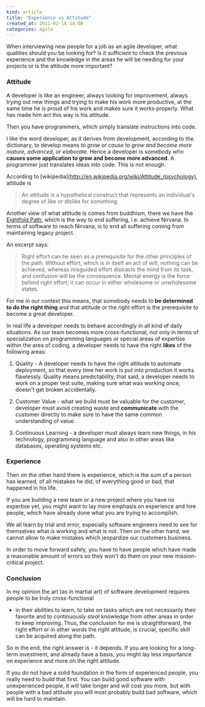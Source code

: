 ```yaml
---
kind: article
title: "Experience vs Attitude"
created_at: 2011-02-14 14:00
categories: agile
---
```

When interviewing new people for a job as an agile developer, what qualities should you be looking for?
Is it sufficient to check the previous experience and the knowledge in the areas he will be needing for your projects or is the attitude more important?

<!-- more -->

### Attitude
A developer is like an engineer, always looking for improvement, always trying out new things and trying to make his work more productive, 
at the same time he is proud of his work and makes sure it works properly. What has made him act this way is his attitude.

Then you have programmers, which simply translate instructions into code.

I like the word developer, as it derives from development, according to the dictionary, to develop means _to grow or cause to grow and become more mature, advanced, or elaborate_. 
Hence a developer is somebody who __causes some application to grow and become more advanced__. A programmer just translates ideas into code. This is not enough.

According to [wikipedia](http://en.wikipedia.org/wiki/Attitude_(psychology), attitude is 
> An attitude is a hypothetical construct that represents an individual's degree of like or dislike for something. 

Another view of what attitude is comes from buddhism, there we have the [Eightfold Path](http://www.thebigview.com/buddhism/eightfoldpath.html), 
which is the way to end suffering, i.e. achieve Nirvana. 
In terms of software to reach Nirvana, is to end all suffering coming from maintaining legacy project.

An excerpt says:
 
> Right effort can be seen as a prerequisite for the other principles of the path. 
> Without effort, which is in itself an act of will, nothing can be achieved, 
> whereas misguided effort distracts the mind from its task, 
> and confusion will be the consequence. 
> Mental energy is the force behind right effort; it can occur in either wholesome or unwholesome states. 

For me in our context this means, that somebody needs to __be determined to do the right thing__ 
and that attitude or the right effort is the prerequisite to become a great developer.

In real life a developer needs to behave accordingly in all kind of daily situations. 
As our team becomes more cross-functional, not only in terms of specialization on programming languages or special areas of expertise within the area of coding,
a developer needs to have the right __likes__ of the following areas:

1. Quality - A developer needs to have the right attitude to automate deployment, so that every time her work is put into production it works flawlessly.
  Quality means predictability, that said, a developer needs to work on a proper test suite, making sure what was working once, doesn't get broken accidentally.
  
2. Customer Value - what we build must be valuable for the customer, developer must avoid creating waste and 
  __communicate__ with the customer directly to make sure to have the same common understanding of value.

3. Continuous Learning - a developer must always learn new things, in his technology, programming language and also in other areas like databases, operating systems etc.

### Experience
Then on the other hand there is experience, which is the sum of a person has learned, of all mistakes he did, of everything good or bad, 
that happened in his life.

If you are building a new team or a new project where you have no expertise yet, you might want to lay more emphasis on experience and hire people, 
which have already done what you are trying to accomplish.

We all learn by trial and error, especially software engineers need to see for themselves what is working and what is not.
Then on the other hand, we cannot allow to make mistakes which jeopardize our customers business.

In order to move forward safely, you have to have people which have made a reasonable amount of errors so they won't do them on your new mission-critical project.

### Conclusion
In my opinion the art (as in martial art) of software development requires people to be truly cross-functional 
- in their abilities to learn, to take on tasks which are not necessarily their favorite 
and to continuously _steal_ knowledge from other areas in order to keep improving.
Thus, the conclusion for me is straightforward, the right effort or in other words the right attitude, is crucial, specific skill can be acquired along the path.


So in the end, the right answer is - it depends. If you are looking for a long-term investment, and already have a basis, 
you might lay less importance on experience and more on the right attitude. 

If you do not have a solid foundation in the form of experienced people, you really need to build that first. 
You can build good software with unexperienced people, it will take longer and will cost you more, 
but with people with a bad attitude you will most probably build bad software, which will be hard to maintain.
